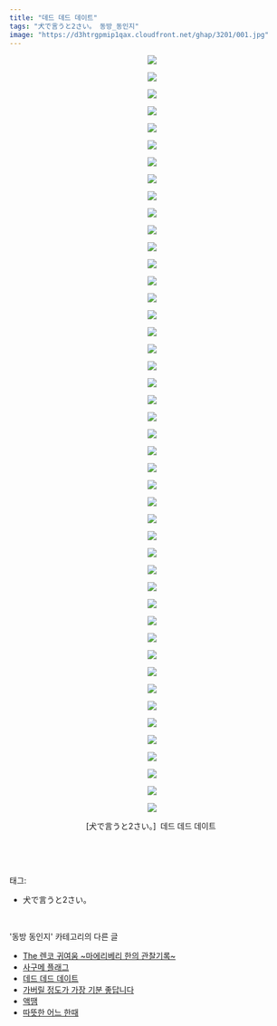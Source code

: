 ```yaml
---
title: "데드 데드 데이트"
tags: "犬で言うと2さい。 동방_동인지"
image: "https://d3htrgpmip1qax.cloudfront.net/ghap/3201/001.jpg"
---
```

<div class="article">
<p style="text-align: center; clear: none; float: none;"><img src="{{ site.imgserver5 }}/ghap/3201/001.jpg"/></p>
<p style="text-align: center; clear: none; float: none;"><img src="{{ site.imgserver5 }}/ghap/3201/002.jpg"/></p>
<p style="text-align: center; clear: none; float: none;"><img src="{{ site.imgserver5 }}/ghap/3201/003.jpg"/></p>
<p style="text-align: center; clear: none; float: none;"><img src="{{ site.imgserver5 }}/ghap/3201/004.jpg"/></p>
<p style="text-align: center; clear: none; float: none;"><img src="{{ site.imgserver5 }}/ghap/3201/005.jpg"/></p>
<p style="text-align: center; clear: none; float: none;"><img src="{{ site.imgserver5 }}/ghap/3201/006.jpg"/></p>
<p style="text-align: center; clear: none; float: none;"><img src="{{ site.imgserver5 }}/ghap/3201/007.jpg"/></p>
<p style="text-align: center; clear: none; float: none;"><img src="{{ site.imgserver5 }}/ghap/3201/008.jpg"/></p>
<p style="text-align: center; clear: none; float: none;"><img src="{{ site.imgserver5 }}/ghap/3201/009.jpg"/></p>
<p style="text-align: center; clear: none; float: none;"><img src="{{ site.imgserver5 }}/ghap/3201/010.jpg"/></p>
<p style="text-align: center; clear: none; float: none;"><img src="{{ site.imgserver5 }}/ghap/3201/011.jpg"/></p>
<p style="text-align: center; clear: none; float: none;"><img src="{{ site.imgserver5 }}/ghap/3201/012.jpg"/></p>
<p style="text-align: center; clear: none; float: none;"><img src="{{ site.imgserver5 }}/ghap/3201/013.jpg"/></p>
<p style="text-align: center; clear: none; float: none;"><img src="{{ site.imgserver5 }}/ghap/3201/014.jpg"/></p>
<p style="text-align: center; clear: none; float: none;"><img src="{{ site.imgserver5 }}/ghap/3201/015.jpg"/></p>
<p style="text-align: center; clear: none; float: none;"><img src="{{ site.imgserver5 }}/ghap/3201/016.jpg"/></p>
<p style="text-align: center; clear: none; float: none;"><img src="{{ site.imgserver5 }}/ghap/3201/017.jpg"/></p>
<p style="text-align: center; clear: none; float: none;"><img src="{{ site.imgserver5 }}/ghap/3201/018.jpg"/></p>
<p style="text-align: center; clear: none; float: none;"><img src="{{ site.imgserver5 }}/ghap/3201/019.jpg"/></p>
<p style="text-align: center; clear: none; float: none;"><img src="{{ site.imgserver5 }}/ghap/3201/020.jpg"/></p>
<p style="text-align: center; clear: none; float: none;"><img src="{{ site.imgserver5 }}/ghap/3201/021.jpg"/></p>
<p style="text-align: center; clear: none; float: none;"><img src="{{ site.imgserver5 }}/ghap/3201/022.jpg"/></p>
<p style="text-align: center; clear: none; float: none;"><img src="{{ site.imgserver5 }}/ghap/3201/023.jpg"/></p>
<p style="text-align: center; clear: none; float: none;"><img src="{{ site.imgserver5 }}/ghap/3201/024.jpg"/></p>
<p style="text-align: center; clear: none; float: none;"><img src="{{ site.imgserver5 }}/ghap/3201/025.jpg"/></p>
<p style="text-align: center; clear: none; float: none;"><img src="{{ site.imgserver5 }}/ghap/3201/026.jpg"/></p>
<p style="text-align: center; clear: none; float: none;"><img src="{{ site.imgserver5 }}/ghap/3201/027.jpg"/></p>
<p style="text-align: center; clear: none; float: none;"><img src="{{ site.imgserver5 }}/ghap/3201/028.jpg"/></p>
<p style="text-align: center; clear: none; float: none;"><img src="{{ site.imgserver5 }}/ghap/3201/029.jpg"/></p>
<p style="text-align: center; clear: none; float: none;"><img src="{{ site.imgserver5 }}/ghap/3201/030.jpg"/></p>
<p style="text-align: center; clear: none; float: none;"><img src="{{ site.imgserver5 }}/ghap/3201/031.jpg"/></p>
<p style="text-align: center; clear: none; float: none;"><img src="{{ site.imgserver5 }}/ghap/3201/032.jpg"/></p>
<p style="text-align: center; clear: none; float: none;"><img src="{{ site.imgserver5 }}/ghap/3201/033.jpg"/></p>
<p style="text-align: center; clear: none; float: none;"><img src="{{ site.imgserver5 }}/ghap/3201/034.jpg"/></p>
<p style="text-align: center; clear: none; float: none;"><img src="{{ site.imgserver5 }}/ghap/3201/035.jpg"/></p>
<p style="text-align: center; clear: none; float: none;"><img src="{{ site.imgserver5 }}/ghap/3201/036.jpg"/></p>
<p style="text-align: center; clear: none; float: none;"><img src="{{ site.imgserver5 }}/ghap/3201/037.jpg"/></p>
<p style="text-align: center; clear: none; float: none;"><img src="{{ site.imgserver5 }}/ghap/3201/038.jpg"/></p>
<p style="text-align: center; clear: none; float: none;"><img src="{{ site.imgserver5 }}/ghap/3201/039.jpg"/></p>
<p style="text-align: center; clear: none; float: none;"><img src="{{ site.imgserver5 }}/ghap/3201/040.jpg"/></p>
<p style="text-align: center; clear: none; float: none;"><img src="{{ site.imgserver5 }}/ghap/3201/041.jpg"/></p>
<p style="text-align: center; clear: none; float: none;"><img src="{{ site.imgserver5 }}/ghap/3201/042.jpg"/></p>
<p style="text-align: center; clear: none; float: none;"><img src="{{ site.imgserver5 }}/ghap/3201/043.jpg"/></p>
<p style="text-align: center; clear: none; float: none;"><img src="{{ site.imgserver5 }}/ghap/3201/044.jpg"/></p>
<p style="text-align: center; clear: none; float: none;"><img src="{{ site.imgserver5 }}/ghap/3201/045.jpg"/></p>
<p style="text-align: center; clear: none; float: none;">[犬で言うと2さい。]  데드 데드 데이트 </p>
<p><br/></p>
</div><br/>
<div class="tagTrail">
<p>태그: </p>
<ul>
<li>犬で言うと2さい。</li>
</ul>
</div><br/>
<div class="another">
<p>'동방 동인지' 카테고리의 다른 글</p>
<ul>
<li><a href="/ghap_3204">The 렌코 귀여움 ~마에리베리 한의 관찰기록~</a></li>
<li><a href="/ghap_3203">사구메 플래그</a></li>
<li><a href="/ghap_3201">데드 데드 데이트</a></li>
<li><a href="/ghap_3200">가버릴 정도가 가장 기분 좋답니다</a></li>
<li><a href="/ghap_3199">액땜</a></li>
<li><a href="/ghap_3198">따뜻한 어느 한때</a></li>
</ul>
</div><br/>
<div class="cb_module cb_fluid">
<div class="cb_wrt cb_profile">
</div><!-- commentList close -->
</div><br/>
